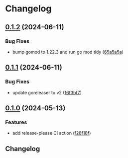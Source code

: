 # Changelog

## [0.1.2](https://github.com/derektamsen/gcp-redis-ca-fetch/compare/v0.1.1...v0.1.2) (2024-06-11)


### Bug Fixes

* bump gomod to 1.22.3 and run go mod tidy ([65a5a5a](https://github.com/derektamsen/gcp-redis-ca-fetch/commit/65a5a5acb1f9843a226d6f011c54500a5d872d23))

## [0.1.1](https://github.com/derektamsen/gcp-redis-ca-fetch/compare/v0.1.0...v0.1.1) (2024-06-11)


### Bug Fixes

* update goreleaser to v2 ([16f3bf7](https://github.com/derektamsen/gcp-redis-ca-fetch/commit/16f3bf7a4c9233278ff963ebc8dc55868be8034e))

## [0.1.0](https://github.com/derektamsen/gcp-redis-ca-fetch/compare/v0.0.1...v0.1.0) (2024-05-13)


### Features

* add release-please CI action ([f28f18f](https://github.com/derektamsen/gcp-redis-ca-fetch/commit/f28f18f29bcb087ee019bc9c5d41efc484f2e4a5))

## Changelog
